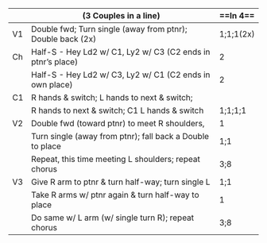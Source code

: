 ||(3 Couples in a line) |==In 4==|
|-----|----|-----|
|V1| Double fwd; Turn single (away from ptnr); Double back (2x) |1;1;1(2x)|
|Ch| Half-S - Hey Ld2 w/ C1, Ly2 w/ C3 (C2 ends in ptnr’s place) |2|
||Half-S - Hey Ld2 w/ C3, Ly2 w/ C1 (C2 ends in own place) |2|
|C1| R hands & switch; L hands to next & switch; ||
||R hands to next & switch; C1 L hands & switch |1;1;1;1|
|V2| Double fwd (toward ptnr) to meet R shoulders, |1|
||Turn single (away from ptnr); fall back a Double to place |1;1|
||Repeat, this time meeting L shoulders; repeat chorus |3;8|
|V3| Give R arm to ptnr & turn half-way; turn single L |1;1|
||Take R arms w/ ptnr again & turn half-way to place |1|
||Do same w/ L arm (w/ single turn R); repeat chorus |3;8|

